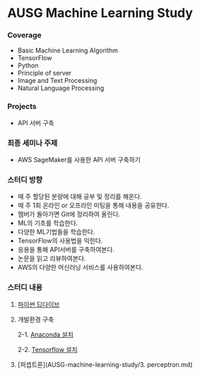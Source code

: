 # AUSG Machine Learning Study

### Coverage
- Basic Machine Learning Algorithm
- TensorFlow
- Python
- Principle of server
- Image and Text Processing
- Natural Language Processing

### Projects
- API 서버 구축

### 최종 세미나 주제
- AWS SageMaker를 사용한 API 서버 구축하기

### 스터디 방향
- 매 주 할당된 분량에 대해 공부 및 정리를 해온다.
- 매 주 1회 온라인 or 오프라인 미팅을 통해 내용을 공유한다.
- 멤버가 돌아가면 Git에 정리하여 올린다.
- ML의 기초를 학습한다.
- 다양한 ML기법들을 학습한다.
- TensorFlow의 사용법을 익힌다.
- 응용을 통해 API서버를 구축하여본다.
- 논문을 읽고 리뷰하여본다.
- AWS의 다양한 머신러닝 서비스를 사용하여본다.

### 스터디 내용
1. [파이썬 딥다이브](https://github.com/iamcho2/ausg-machine-learning-study/blob/master/1.%20python-deep-dive.md)
2. 개발환경 구축

	2-1. [Anaconda 설치](https://github.com/iamcho2/ausg-machine-learning-study/blob/master/2-1.%20making-enviroments-anaconda.md)
    
	2-2. [Tensorflow 설치](https://github.com/iamcho2/ausg-machine-learning-study/blob/master/2-2.%20making-enviroments-tensorflow.md)
	
3. [퍼셉트론](AUSG-machine-learning-study/3. perceptron.md)
